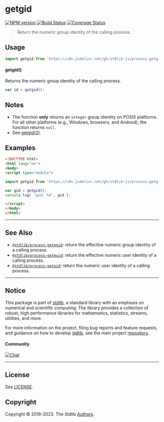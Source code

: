 <!--

@license Apache-2.0

Copyright (c) 2018 The Stdlib Authors.

Licensed under the Apache License, Version 2.0 (the "License");
you may not use this file except in compliance with the License.
You may obtain a copy of the License at

   http://www.apache.org/licenses/LICENSE-2.0

Unless required by applicable law or agreed to in writing, software
distributed under the License is distributed on an "AS IS" BASIS,
WITHOUT WARRANTIES OR CONDITIONS OF ANY KIND, either express or implied.
See the License for the specific language governing permissions and
limitations under the License.

-->

# getgid

[![NPM version][npm-image]][npm-url] [![Build Status][test-image]][test-url] [![Coverage Status][coverage-image]][coverage-url] <!-- [![dependencies][dependencies-image]][dependencies-url] -->

> Return the numeric group identity of the calling process.



<section class="usage">

## Usage

```javascript
import getgid from 'https://cdn.jsdelivr.net/gh/stdlib-js/process-getgid@esm/index.mjs';
```

#### getgid()

Returns the numeric group identity of the calling process.

```javascript
var id = getgid();
```

</section>

<!-- /.usage -->

<section class="notes">

## Notes

-   The function **only** returns an `integer` group identity on POSIX platforms. For all other platforms (e.g., Windows, browsers, and Android), the function returns `null`. 
-   See [getgid(2)][getgid].

</section>

<section class="examples">

## Examples

<!-- eslint no-undef: "error" -->

```html
<!DOCTYPE html>
<html lang="en">
<body>
<script type="module">

import getgid from 'https://cdn.jsdelivr.net/gh/stdlib-js/process-getgid@esm/index.mjs';

var gid = getgid();
console.log( 'gid: %d', gid );

</script>
</body>
</html>
```

</section>

<!-- /.examples -->

<!-- Section for related `stdlib` packages. Do not manually edit this section, as it is automatically populated. -->

<section class="related">

* * *

## See Also

-   <span class="package-name">[`@stdlib/process-getegid`][@stdlib/process/getegid]</span><span class="delimiter">: </span><span class="description">return the effective numeric group identity of a calling process.</span>
-   <span class="package-name">[`@stdlib/process-geteuid`][@stdlib/process/geteuid]</span><span class="delimiter">: </span><span class="description">return the effective numeric user identity of a calling process.</span>
-   <span class="package-name">[`@stdlib/process-getuid`][@stdlib/process/getuid]</span><span class="delimiter">: </span><span class="description">return the numeric user identity of a calling process.</span>

</section>

<!-- /.related -->

<!-- Section for all links. Make sure to keep an empty line after the `section` element and another before the `/section` close. -->


<section class="main-repo" >

* * *

## Notice

This package is part of [stdlib][stdlib], a standard library with an emphasis on numerical and scientific computing. The library provides a collection of robust, high performance libraries for mathematics, statistics, streams, utilities, and more.

For more information on the project, filing bug reports and feature requests, and guidance on how to develop [stdlib][stdlib], see the main project [repository][stdlib].

#### Community

[![Chat][chat-image]][chat-url]

---

## License

See [LICENSE][stdlib-license].


## Copyright

Copyright &copy; 2016-2023. The Stdlib [Authors][stdlib-authors].

</section>

<!-- /.stdlib -->

<!-- Section for all links. Make sure to keep an empty line after the `section` element and another before the `/section` close. -->

<section class="links">

[npm-image]: http://img.shields.io/npm/v/@stdlib/process-getgid.svg
[npm-url]: https://npmjs.org/package/@stdlib/process-getgid

[test-image]: https://github.com/stdlib-js/process-getgid/actions/workflows/test.yml/badge.svg?branch=main
[test-url]: https://github.com/stdlib-js/process-getgid/actions/workflows/test.yml?query=branch:main

[coverage-image]: https://img.shields.io/codecov/c/github/stdlib-js/process-getgid/main.svg
[coverage-url]: https://codecov.io/github/stdlib-js/process-getgid?branch=main

<!--

[dependencies-image]: https://img.shields.io/david/stdlib-js/process-getgid.svg
[dependencies-url]: https://david-dm.org/stdlib-js/process-getgid/main

-->

[chat-image]: https://img.shields.io/gitter/room/stdlib-js/stdlib.svg
[chat-url]: https://app.gitter.im/#/room/#stdlib-js_stdlib:gitter.im

[stdlib]: https://github.com/stdlib-js/stdlib

[stdlib-authors]: https://github.com/stdlib-js/stdlib/graphs/contributors

[umd]: https://github.com/umdjs/umd
[es-module]: https://developer.mozilla.org/en-US/docs/Web/JavaScript/Guide/Modules

[deno-url]: https://github.com/stdlib-js/process-getgid/tree/deno
[umd-url]: https://github.com/stdlib-js/process-getgid/tree/umd
[esm-url]: https://github.com/stdlib-js/process-getgid/tree/esm
[branches-url]: https://github.com/stdlib-js/process-getgid/blob/main/branches.md

[stdlib-license]: https://raw.githubusercontent.com/stdlib-js/process-getgid/main/LICENSE

[getgid]: http://man7.org/linux/man-pages/man2/getgid.2.html

<!-- <related-links> -->

[@stdlib/process/getegid]: https://github.com/stdlib-js/process-getegid/tree/esm

[@stdlib/process/geteuid]: https://github.com/stdlib-js/process-geteuid/tree/esm

[@stdlib/process/getuid]: https://github.com/stdlib-js/process-getuid/tree/esm

<!-- </related-links> -->

</section>

<!-- /.links -->
